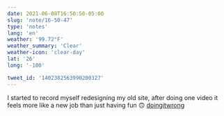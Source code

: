 ```yaml
---
date: 2021-06-08T16:50:50-05:00
slug: 'note/16-50-47'
type: 'notes'
lang: 'en'
weather: '99.72°F'
weather_summary: 'Clear'
weather-icon: 'clear-day'
lat: '26'
long: '-100'

tweet_id: '1402382563990200327'
---
```

I started to record myself redesigning my old site, after doing one video it feels more like a new job than just having fun 🙃 [doingitwrong](https://twitter.com/hashtag/doingitwrong)